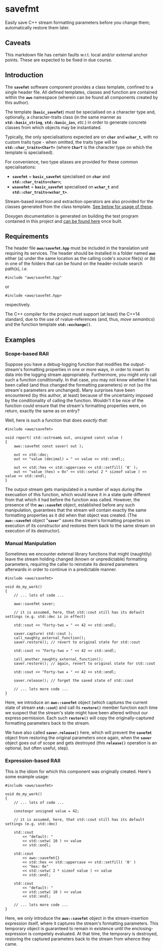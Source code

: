 # savefmt

Easily save C++ stream formatting parameters before you change them; automatically restore them later.

## Caveats

This markdown file has certain faults w.r.t. local and/or external anchor points.  These are expected to be fixed in due course.

## Introduction

The **`savefmt`** software component provides a class template, confined to a single header file.  All defined templates, classes and function are contained within the **`awo`** namespace (wherein can be found all components created by this author).

The template (**`basic_savefmt`**) must be specialised on a character type and, optionally, a character-traits class (in the same manner as **`std::basic_string`**, **`std::basic_ios`**, *etc*.) in order to generate concrete classes from which objects may be instantiated.

Typically, the only specialisations expected are on **`char`** and **`wchar_t`**, with no custom traits type - when omitted, the traits type will be **`std::char_traits<CharT>`** (where **`CharT`** is the character type on which the template is specialised).

For convenience, two type aliases are provided for these common specialisations:

* **`savefmt`** = **`basic_savefmt`** specialised on **`char`** and **`std::char_traits<char>`**;
* **`wsavefmt`** = **`basic_savefmt`** specialised on **`wchar_t`** and **`std::char_traits<wchar_t>`**.

Stream-based insertion and extraction operators are also provided for the classes generated from the class template.  [See below for usage of these](#user-content-expression-based-raii).

Doxygen documentation is generated on building the test program contained in this project and [can be found here](html/index.html) once built.

## Requirements

The header file **`awo/savefmt.hpp`** must be included in the translation unit requiring its services.  The header should be installed in a folder named **`awo`** either (a) under the same location as the calling code's source file(s) or (b) in one of the folders that can be found on the header-include search path(s), *i.e.*

```
#include "awo/savefmt.hpp"
```

or

```
#include <awo/savefmt.hpp>
```

respectively.

The C++ compiler for the project must support (at least) the C++14 standard, due to the use of rvalue-references (and, thus, *move semantics*) and the function template **`std::exchange()`**.

## Examples

### Scope-based RAII

Suppose you have a debug-logging function that modifies the output-stream's formatting properties in one or more ways, in order to insert its data into the logging stream appropriately.  Furthermore, you might only call such a function conditionally.  In that case, you may not know whether it has been called (and thus changed the formatting parameters) or not (so the stream's parameters are unchanged). Many surprises have been encountered (by this author, at least) because of the uncertainty imposed by the conditionality of calling the function.  Wouldn't it be nice of the function could ensure that the stream's formatting properties were, on return, exactly the same as on entry?

Well, here is such a function that does *exactly that:*

```
#include <awo/savefmt>

void report( std::ostream& out, unsigned const value )
{
	awo::savefmt const saver( out );

	out << std::dec;
	out << "value (decimal) = " << value << std::endl;;

	out << std::hex << std::uppercase << std::setfill( '0' );
	out << "value (hex) = 0x" << std::setw( 2 * sizeof value ) << value << std::endl;
}
```

The output-stream gets manipulated in a number of ways during the execuation of this function, which would leave it in a state quite different from that which it had before the function was called.
However, the presence of the **`aw::savefmt`** object, established before any such manipulation, guarantees that the stream will contain exactly the same formatting properties as it did when that object was created.
(The **`awo::savefmt`** object "**`saver`**" saves the stream's formatting properties on execution of its constructor and restores them back to the same stream on execution of its destructor).

### Manual Manipulation

Sometimes we encounter external library functions that might (naughtily) leave the stream holding changed (known or unpredictable) formatting parameters,
requiring the caller to reinstate its desired parameters afterwards in order to continue in a predictable manner.

```
#include <awo/savefmt>

void do_my_work()
{
	// ... lots of code ...

	awo::savefmt saver;

	// it is assumed, here, that std::cout still has its default settings (e.g. std::dec is in effect)

	std::cout << "Forty-two = " << 42 << std::endl;

	saver.capture( std::cout );
	call_naughty_external_function();
	saver.restore(); // revert to original state for std::cout

	std::cout << "Forty-two = " << 42 << std::endl;

	call_another_naughty_external_function();
	saver.restore(); // again, revert to original state for std::cout

	std::cout << "Forty-two = " << 42 << std::endl;

	saver.release(); // forget the saved state of std::cout

	// ... lots more code ...
}
```

Here, we introduce an **`awo::savefmt`** object (which captures the current state of stream **`std::cout`**) and call its **`restore()`** member function each time we suspect that the stream's state might have been altered without our express permission.
Each such **`restore()`** will copy the originally-captured formatting parameters back to the stream.

We have also called **`saver.release()`** here, which will prevent the **`savefmt`** object from restoring the original parameters once again,
when the **`saver`** object goes out of scope and gets destroyed (this **`release()`** operation is an optional, but often useful, step).

### Expression-based RAII

This is the idiom for which this component was originally created.  Here's some example usage:

```
#include <awo/savefmt>

void do_my_work()
{
	// ... lots of code ...

	constexpr unsigned value = 42;

	// it is assumed, here, that std::cout still has its default settings (e.g. std::dec)

	std::cout
		<< "default: "
		<< std::setw( 10 ) << value
		<< std::endl;

	std::cout
		<< awo::savefmt{}
		<< std::hex << std::uppercase << std::setfill( '0' )
		<< "hex: 0x"
		<< std::setw( 2 * sizeof value ) << value
		<< std::endl;

	std::cout
		<< "default: "
		<< std:;setw( 10 ) << value
		<< std::endl;

	// ... lots more code ...
}
```

Here, we only introduce the **`awo::savefmt`** object in the stream-insertion expression itself, where it captures the stream's formatting parameters.
This temporary object is guaranteed to remain in existence until the enclosing-expression is competely evaluated.
At that time, the temporary is destroyed, restoring the captured parameters back to the stream from whence they came.
